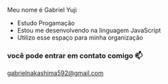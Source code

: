 Meu nome é Gabriel Yuji



- Estudo Progamação
- Estou me desenvolvendo na linguagem JavaScript
- Utilizo esse espaço para minha organização

### você pode entrar em contato comigo 📫

gabrielnakashima592@gmail.com

